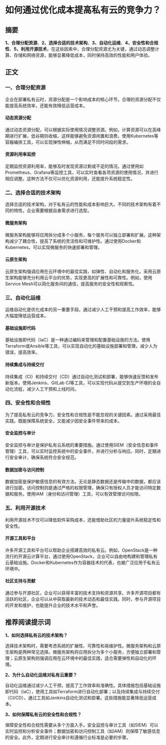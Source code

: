 # 如何通过优化成本提高私有云的竞争力？

## 摘要

**1、合理分配资源**、**2、选择合适的技术架构**、**3、自动化运维**、**4、安全性和合规性**、**5、利用开源技术**。在这些因素中，合理分配资源尤为关键，通过动态调整计算、存储和网络资源，能够显著降低成本，同时保持高效的性能和用户体验。

## 正文

### 一、合理分配资源

企业在部署私有云时，资源分配是一个影响成本的核心环节。合理的资源分配不仅能提高系统效率，还能有效降低运营成本。

#### 动态资源分配

通过动态资源分配，可以根据实际使用情况调整资源。例如，计算资源可以在高峰期进行扩展，低谷期则收缩，这样能够避免资源闲置和浪费。使用Kubernetes等容器编排工具，可以实现弹性伸缩，从而满足不同时间段的需求。

#### 资源利用率监控

定期监控资源利用率，能够及时发现资源过剩或不足的情况。通过使用如Prometheus、Grafana等监控工具，可以实时查看各项资源的使用情况，并进行相应调整。这种方法不仅可以优化资源利用，还能提升系统稳定性。

### 二、选择合适的技术架构

选择合适的技术架构，对于私有云的性能和成本影响巨大。不同的技术架构有着不同的特性，企业需要根据自身需求进行选型。

#### 微服务架构

微服务架构能够将应用拆分成多个小服务，每个服务可以独立部署和扩展。这种架构减少了耦合性，提高了系统的灵活性和可维护性。通过使用Docker和Kubernetes，可以实现微服务的快速部署和管理。

#### 云原生架构

云原生架构强调应用在云环境中的最佳实践，如弹性、自动化和服务化。采用云原生架构能够充分利用云平台的优势，实现更高的扩展性和可靠性。例如，使用Service Mesh可以简化服务间的通信，提高服务的安全性和观察性。

### 三、自动化运维

运维自动化是优化成本的另一重要手段，通过减少人工干预和提高工作效率，能够大幅度降低运营成本。

#### 基础设施即代码

基础设施即代码（IaC）是一种通过编码来管理和配置基础设施的方法。使用Terraform或Ansible等工具，可以实现自动化的基础设施部署和管理，减少人为错误，提高效率。

#### 持续集成与持续交付

持续集成（CI）和持续交付（CD）通过自动化测试和部署，能够快速反馈和发布新版本。使用Jenkins、GitLab CI等工具，可以实现代码从提交到生产环境的全自动化流程，减少人工干预和上线时间。

### 四、安全性和合规性

为了提高私有云的竞争力，安全性和合规性是不能忽视的关键因素。通过采用最佳实践，既能保障系统安全，又能减少因安全事件带来的成本。

#### 安全监控与审计

安全监控与审计是保护私有云系统的重要措施。通过使用SIEM（安全信息和事件管理）工具，可以实时监控系统中的安全事件，并进行分析与响应。同时，定期进行安全审计，确保系统符合安全规范。

#### 数据加密与访问控制

数据加密是保护敏感信息的有效方法。无论是静态数据还是传输中的数据，都应该进行加密。访问控制则是通过严格的权限管理，确保只有授权人员才能访问特定数据和服务。使用IAM（身份和访问管理）工具，可以有效管理访问权限。

### 五、利用开源技术

利用开源技术不仅可以降低软件采购成本，还能借助社区的力量提升系统稳定性和安全性。

#### 开源工具和平台

许多开源工具和平台可以帮助企业搭建高效的私有云。例如，OpenStack是一种流行的开源云计算平台，通过使用OpenStack，企业可以自由地构建和管理私有云基础设施。Docker和Kubernetes作为容器技术的代表，也被广泛应用于私有云环境中。

#### 社区支持与贡献

通过参与开源社区，企业可以获得丰富的技术支持和资源共享。许多开源项目都有活跃的社区，企业可以从中获取最新的技术动态和最佳实践。同时，参与开源项目的开发和维护，也能提升企业的技术水平和声誉。

## 推荐阅读提示词

**1、如何选择私有云的技术架构？**

选择技术架构时，需要考虑系统的扩展性、可靠性和易维护性。微服务架构和云原生架构是两种常见选择。微服务架构将应用拆分为多个小服务，方便独立部署和管理；云原生架构则强调应用在云环境中的最佳实践，适合需要弹性和自动化的环境。

**2、为什么自动化运维对私有云重要？**

自动化运维通过减少人工干预，提高了工作效率和准确性。具体措施包括基础设施即代码（IaC），使用工具如Terraform进行自动化部署；以及持续集成与持续交付（CI/CD），通过工具如Jenkins自动化测试和部署。这些措施能显著降低运营成本。

**3、如何保障私有云的安全性和合规性？**

保障安全性和合规性需要从多个方面入手。安全监控与审计工具（如SIEM）可以实时监控和分析安全事件；数据加密和访问控制工具（如IAM）则保障了敏感信息的安全。此外，定期进行安全审计和遵循行业标准是必要的步骤。